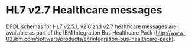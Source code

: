 HL7 v2.7 Healthcare messages 
============================

DFDL schemas for HL7 v2.5.1, v2.6 and v2.7 healthcare messages are available as part of the IBM Integration Bus
Healthcare Pack (http://www-03.ibm.com/software/products/en/integration-bus-healthcare-pack).



